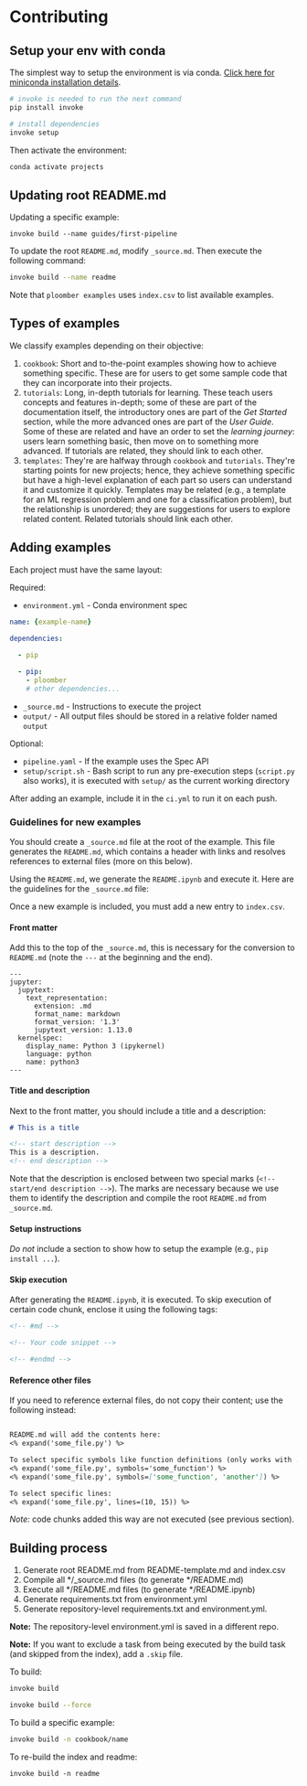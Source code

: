 # Contributing

## Setup your env with conda

The simplest way to setup the environment is via conda. [Click here for miniconda installation details](https://docs.conda.io/en/latest/miniconda.html).


```sh
# invoke is needed to run the next command
pip install invoke

# install dependencies
invoke setup
```

Then activate the environment:

```sh
conda activate projects
```

## Updating root README.md
Updating a specific example:

```
invoke build --name guides/first-pipeline
```

To update the root `README.md`, modify `_source.md`. Then execute the following command:

```sh
invoke build --name readme
```

Note that `ploomber examples` uses `index.csv` to list available examples.

## Types of examples

We classify examples depending on their objective:

1. `cookbook`: Short and to-the-point examples showing how to achieve something specific. These are for users to get some sample code that they can incorporate into their projects.
2. `tutorials`: Long, in-depth tutorials for learning. These teach users concepts and features in-depth; some of these are part of the documentation itself, the introductory ones are part of the *Get Started* section, while the more advanced ones are part of the *User Guide*. Some of these are related and have an order to set the *learning journey*: users learn something basic, then move on to something more advanced. If tutorials are related, they should link to each other.
3. `templates`: They're are halfway through `cookbook` and `tutorials`. They're starting points for new projects; hence, they achieve something specific but have a high-level explanation of each part so users can understand it and customize it quickly. Templates may be related (e.g., a template for an ML regression problem and one for a classification problem), but the relationship is unordered; they are suggestions for users to explore related content. Related tutorials should link each other.

## Adding examples

Each project must have the same layout:

Required:

* `environment.yml` - Conda environment spec

```yaml
name: {example-name}

dependencies:
  
  - pip

  - pip:
    - ploomber
    # other dependencies...
```

* `_source.md` - Instructions to execute the project
* `output/` - All output files should be stored in a relative folder named `output`

Optional:

* `pipeline.yaml` - If the example uses the Spec API
* `setup/script.sh` - Bash script to run any pre-execution steps (`script.py` also works), it is executed with `setup/` as the current working directory


After adding an example, include it in the `ci.yml` to run it on each push.

### Guidelines for new examples

You should create a `_source.md` file at the root of the example. This file generates the `README.md`, which contains a header with links and resolves references to external files (more on this below).

Using the `README.md`, we generate the `README.ipynb` and execute it. Here are the guidelines for the `_source.md` file:

Once a new example is included, you must add a new entry to `index.csv`.

#### Front matter

Add this to the top of the `_source.md`, this is necessary for the conversion to `README.md` (note the `---` at the beginning and the end).

```
---
jupyter:
  jupytext:
    text_representation:
      extension: .md
      format_name: markdown
      format_version: '1.3'
      jupytext_version: 1.13.0
  kernelspec:
    display_name: Python 3 (ipykernel)
    language: python
    name: python3
---
```

#### Title and description

Next to the front matter, you should include a title and a description:

```md
# This is a title

<!-- start description -->
This is a description.
<!-- end description -->

```

Note that the description is enclosed between two special marks (`<!-- start/end description -->`). The marks are necessary because we use them to identify the description and compile the root `README.md` from `_source.md`.

#### Setup instructions

*Do not* include a section to show how to setup the example (e.g., `pip install ...`).

#### Skip execution

After generating the `README.ipynb`, it is executed. To skip execution of certain code chunk, enclose it using the following tags:

```md
<!-- #md -->

<!-- Your code snippet -->

<!-- #endmd -->
```

#### Reference other files

If you need to reference external files, do not copy their content; use the following instead:

```md

README.md will add the contents here:
<% expand('some_file.py') %>

To select specific symbols like function definitions (only works with .py files):
<% expand('some_file.py', symbols='some_function') %>
<% expand('some_file.py', symbols=['some_function', 'another']) %>

To select specific lines:
<% expand('some_file.py', lines=(10, 15)) %>
```

*Note:* code chunks added this way are not executed (see previous section).


## Building process

1. Generate root README.md from README-template.md and index.csv
2. Compile all */_source.md files (to generate */README.md)
2. Execute all */README.md files (to generate */README.ipynb)
3. Generate requirements.txt from environment.yml
4. Generate repository-level requirements.txt and environment.yml.

**Note:** The repository-level environment.yml is saved in a different repo.

**Note:** If you want to exclude a task from being executed by the build task (and skipped from the index), add a `.skip` file.

To build:

```sh
invoke build
```

```sh
invoke build --force
```

To build a specific example:

```sh
invoke build -n cookbook/name
```

To re-build the index and readme:

```
invoke build -n readme
```